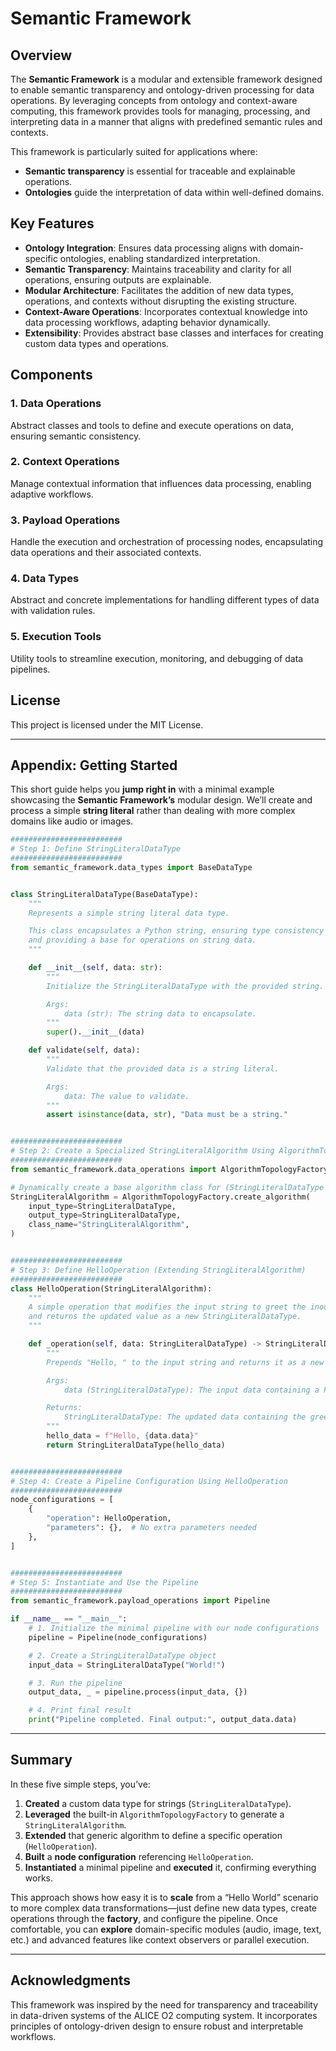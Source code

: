 # Semantic Framework

## Overview

The **Semantic Framework** is a modular and extensible framework designed to enable semantic transparency and ontology-driven processing for data operations. By leveraging concepts from ontology and context-aware computing, this framework provides tools for managing, processing, and interpreting data in a manner that aligns with predefined semantic rules and contexts.

This framework is particularly suited for applications where:
- **Semantic transparency** is essential for traceable and explainable operations.
- **Ontologies** guide the interpretation of data within well-defined domains.

## Key Features

- **Ontology Integration**: Ensures data processing aligns with domain-specific ontologies, enabling standardized interpretation.
- **Semantic Transparency**: Maintains traceability and clarity for all operations, ensuring outputs are explainable.
- **Modular Architecture**: Facilitates the addition of new data types, operations, and contexts without disrupting the existing structure.
- **Context-Aware Operations**: Incorporates contextual knowledge into data processing workflows, adapting behavior dynamically.
- **Extensibility**: Provides abstract base classes and interfaces for creating custom data types and operations.

## Components

### 1. Data Operations
Abstract classes and tools to define and execute operations on data, ensuring semantic consistency.

### 2. Context Operations
Manage contextual information that influences data processing, enabling adaptive workflows.

### 3. Payload Operations
Handle the execution and orchestration of processing nodes, encapsulating data operations and their associated contexts.

### 4. Data Types
Abstract and concrete implementations for handling different types of data with validation rules.

### 5. Execution Tools
Utility tools to streamline execution, monitoring, and debugging of data pipelines.

## License

This project is licensed under the MIT License.



---

## Appendix: Getting Started

This short guide helps you **jump right in** with a minimal example showcasing the **Semantic Framework’s** modular design. We’ll create and process a simple **string literal** rather than dealing with more complex domains like audio or images.


```python
#########################
# Step 1: Define StringLiteralDataType
#########################
from semantic_framework.data_types import BaseDataType


class StringLiteralDataType(BaseDataType):
    """
    Represents a simple string literal data type.

    This class encapsulates a Python string, ensuring type consistency
    and providing a base for operations on string data.
    """

    def __init__(self, data: str):
        """
        Initialize the StringLiteralDataType with the provided string.

        Args:
            data (str): The string data to encapsulate.
        """
        super().__init__(data)

    def validate(self, data):
        """
        Validate that the provided data is a string literal.

        Args:
            data: The value to validate.
        """
        assert isinstance(data, str), "Data must be a string."


#########################
# Step 2: Create a Specialized StringLiteralAlgorithm Using AlgorithmTopologyFactory
#########################
from semantic_framework.data_operations import AlgorithmTopologyFactory

# Dynamically create a base algorithm class for (StringLiteralDataType -> StringLiteralDataType)
StringLiteralAlgorithm = AlgorithmTopologyFactory.create_algorithm(
    input_type=StringLiteralDataType,
    output_type=StringLiteralDataType,
    class_name="StringLiteralAlgorithm",
)


#########################
# Step 3: Define HelloOperation (Extending StringLiteralAlgorithm)
#########################
class HelloOperation(StringLiteralAlgorithm):
    """
    A simple operation that modifies the input string to greet the inout
    and returns the updated value as a new StringLiteralDataType.
    """

    def _operation(self, data: StringLiteralDataType) -> StringLiteralDataType:
        """
        Prepends "Hello, " to the input string and returns it as a new StringLiteralDataType.

        Args:
            data (StringLiteralDataType): The input data containing a Python string.

        Returns:
            StringLiteralDataType: The updated data containing the greeting.
        """
        hello_data = f"Hello, {data.data}"
        return StringLiteralDataType(hello_data)


#########################
# Step 4: Create a Pipeline Configuration Using HelloOperation
#########################
node_configurations = [
    {
        "operation": HelloOperation,
        "parameters": {},  # No extra parameters needed
    },
]


#########################
# Step 5: Instantiate and Use the Pipeline
#########################
from semantic_framework.payload_operations import Pipeline

if __name__ == "__main__":
    # 1. Initialize the minimal pipeline with our node configurations
    pipeline = Pipeline(node_configurations)

    # 2. Create a StringLiteralDataType object
    input_data = StringLiteralDataType("World!")

    # 3. Run the pipeline
    output_data, _ = pipeline.process(input_data, {})

    # 4. Print final result
    print("Pipeline completed. Final output:", output_data.data)
```

---

## Summary

In these five simple steps, you’ve:

1. **Created** a custom data type for strings (`StringLiteralDataType`).
2. **Leveraged** the built-in `AlgorithmTopologyFactory` to generate a `StringLiteralAlgorithm`.
3. **Extended** that generic algorithm to define a specific operation (`HelloOperation`).
4. **Built** a **node configuration** referencing `HelloOperation`.
5. **Instantiated** a minimal pipeline and **executed** it, confirming everything works.

This approach shows how easy it is to **scale** from a “Hello World” scenario to more complex data transformations—just define new data types, create operations through the **factory**, and configure the pipeline. Once comfortable, you can **explore** domain-specific modules (audio, image, text, etc.) and advanced features like context observers or parallel execution.


---

## Acknowledgments

This framework was inspired by the need for transparency and traceability in data-driven systems of the ALICE O2 computing system. It incorporates principles of ontology-driven design to ensure robust and interpretable workflows.